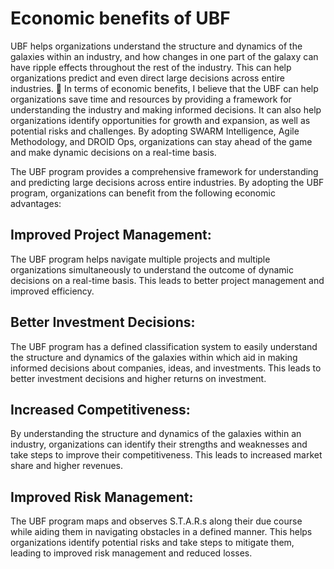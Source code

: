 # Economic benefits of UBF

UBF helps organizations understand the structure and dynamics of the galaxies within an industry, and how changes in one part of the galaxy can have ripple effects throughout the rest of the industry. This can help organizations predict and even direct large decisions across entire industries. 💼
In terms of economic benefits, I believe that the UBF can help organizations save time and resources by providing a framework for understanding the industry and making informed decisions. It can also help organizations identify opportunities for growth and expansion, as well as potential risks and challenges. By adopting SWARM Intelligence, Agile Methodology, and DROID Ops, organizations can stay ahead of the game and make dynamic decisions on a real-time basis.

The UBF program provides a comprehensive framework for understanding and predicting large decisions across entire industries. By adopting the UBF program, organizations can benefit from the following economic advantages:

## Improved Project Management: 
The UBF program helps navigate multiple projects and multiple organizations simultaneously to understand the outcome of dynamic decisions on a real-time basis. This leads to better project management and improved efficiency.

## Better Investment Decisions: 
The UBF program has a defined classification system to easily understand the structure and dynamics of the galaxies within which aid in making informed decisions about companies, ideas, and investments. This leads to better investment decisions and higher returns on investment.

## Increased Competitiveness: 
By understanding the structure and dynamics of the galaxies within an industry, organizations can identify their strengths and weaknesses and take steps to improve their competitiveness. This leads to increased market share and higher revenues.

## Improved Risk Management: 
The UBF program maps and observes S.T.A.R.s along their due course while aiding them in navigating obstacles in a defined manner. This helps organizations identify potential risks and take steps to mitigate them, leading to improved risk management and reduced losses.
